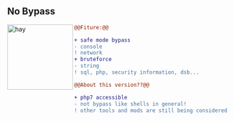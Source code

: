 ## No Bypass

<img align="left" width="150" height="150" src="https://telegra.ph/file/f252c40480e52e4fe2bb7.jpg" alt="hay"></img>

```diff
@@Fiture:@@

+ safe mode bypass
- console
! network
+ bruteforce
- string
! sql, php, security information, dsb...

@@About this version??@@

+ php7 accessible
- not bypass like shells in general!
! other tools and mods are still being considered :v
```

